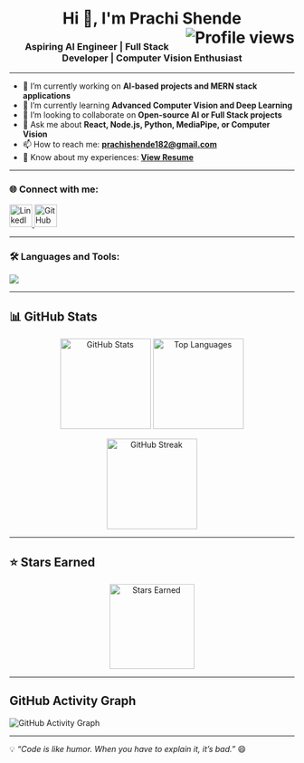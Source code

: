 <h1 align="center">
  Hi 👋, I'm Prachi Shende
  <img align="right" src="https://komarev.com/ghpvc/?username=prachishende007&label=Profile%20views&color=0e75b6&style=flat" alt="Profile views"/>
</h1>

<h3 align="center">Aspiring AI Engineer | Full Stack Developer | Computer Vision Enthusiast</h3>

---

- 🔭 I’m currently working on **AI-based projects and MERN stack applications**
- 🌱 I’m currently learning **Advanced Computer Vision and Deep Learning**
- 👯 I’m looking to collaborate on **Open-source AI or Full Stack projects**
- 💬 Ask me about **React, Node.js, Python, MediaPipe, or Computer Vision**
- 📫 How to reach me: **prachishende182@gmail.com**
- 📄 Know about my experiences: [**View Resume**](./Prachi_Shende_VIIT_Resume.pdf)

---

### 🌐 Connect with me:
<p align="left">
  <a href="https://www.linkedin.com/in/prachi-shende-933812259/" target="_blank">
    <img src="https://skillicons.dev/icons?i=linkedin" height="40" alt="LinkedIn"/>
  </a>
  <a href="https://github.com/prachishende007" target="_blank">
    <img src="https://skillicons.dev/icons?i=github" height="40" alt="GitHub"/>
  </a>
</p>

---

### 🛠 Languages and Tools:
<p align="left">
  <img src="https://skillicons.dev/icons?i=python,cpp,javascript,react,nodejs,express,mongodb,html,css" />
</p>

---

## 📊 GitHub Stats

<p align="center">
  <!-- GitHub Stats -->
  <img src="https://github-readme-stats.vercel.app/api?username=prachishende007&show_icons=true&theme=tokyonight" alt="GitHub Stats" height="160"/>
  
  <!-- Top Languages -->
  <img src="https://github-readme-stats.vercel.app/api/top-langs/?username=prachishende007&layout=compact&theme=tokyonight" alt="Top Languages" height="160"/>
</p>

<!-- GitHub Streak -->
<p align="center">
  <img src="https://github-readme-streak-stats.herokuapp.com?user=prachishende007&theme=tokyonight" alt="GitHub Streak" height="160"/>
</p>

---
## ⭐ Stars Earned
<p align="center">
  <img src="https://github-readme-stats.vercel.app/api?username=prachishende007&show_icons=true&hide_title=true&hide=prs,issues,contribs&count_private=true&theme=tokyonight" alt="Stars Earned" height="150"/>
</p>

---
##  GitHub Activity Graph

![GitHub Activity Graph](https://github-readme-activity-graph.cyclic.app/graph?username=prachishende007&theme=github)

* * *

💡 *“Code is like humor. When you have to explain it, it’s bad.”* 😄


